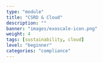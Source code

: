 ```yaml
---
type: "module"
title: "CSRD & Cloud"
description: ""
banner: "images/exoscale-icon.png"
weight: 4
tags: [sustainability, cloud]
level: "beginner"
categories: "compliance"
---
```

